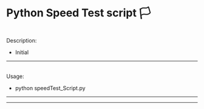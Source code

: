 # Python Speed Test script :white_flag:

<br>
Description:

- Initial


---

<br>
Usage:

- python speedTest_Script.py

---
---

<br>

<br><br>
